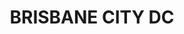 ---
lastmod: '2025-04-06T06:05:21+00:00'
latitude: -27.468391
layout: suburb
longitude: 153.022126
postcode: '4000'
state: QLD
title: BRISBANE CITY DC
url: /qld/brisbane-city-dc/
---